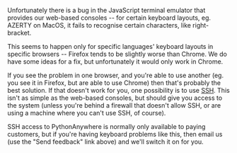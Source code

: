 
<!--
.. title: Typing problems international
.. slug: TypingProblemsInternational
.. date: 2015-05-13 14:35:28 UTC+01:00
.. tags:
.. category:
.. link:
.. description:
.. type: text
-->


Unfortunately there is a bug in the JavaScript terminal emulator that provides our web-based consoles -- for certain keyboard layouts, eg. AZERTY on MacOS, it fails to recognise certain characters, like right-bracket.

This seems to happen only for specific languages' keyboard layouts in specific browsers -- Firefox tends to be slightly worse than Chrome. We do have some ideas for a fix, but unfortunately it would only work in Chrome.

If you see the problem in one browser, and you're able to use another (eg. you see it in Firefox, but are able to use Chrome) then that's probably the best solution. If that doesn't work for you, one possibility is to use [SSH](/pages/SSHAccess). This isn't as simple as the web-based consoles, but should give you access to the system (unless you're behind a firewall that doesn't allow SSH, or are using a machine where you can't use SSH, of course).

SSH access to PythonAnywhere is normally only available to paying customers, but if you're having keyboard problems like this, then email us (use the "Send feedback" link above) and we'll switch it on for you.
